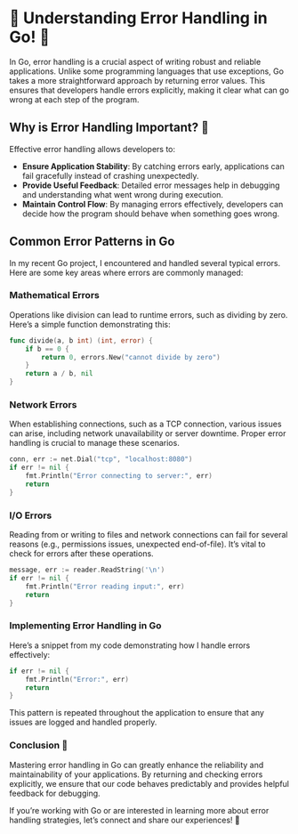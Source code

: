 # 🚀 Understanding Error Handling in Go! 🌟

In Go, error handling is a crucial aspect of writing robust and reliable applications. Unlike some programming languages that use exceptions, Go takes a more straightforward approach by returning error values. This ensures that developers handle errors explicitly, making it clear what can go wrong at each step of the program.

## Why is Error Handling Important? 🤔

Effective error handling allows developers to:

- **Ensure Application Stability**: By catching errors early, applications can fail gracefully instead of crashing unexpectedly.
- **Provide Useful Feedback**: Detailed error messages help in debugging and understanding what went wrong during execution.
- **Maintain Control Flow**: By managing errors effectively, developers can decide how the program should behave when something goes wrong.

## Common Error Patterns in Go

In my recent Go project, I encountered and handled several typical errors. Here are some key areas where errors are commonly managed:

### Mathematical Errors

Operations like division can lead to runtime errors, such as dividing by zero. Here’s a simple function demonstrating this:

```go
func divide(a, b int) (int, error) {
    if b == 0 {
        return 0, errors.New("cannot divide by zero")
    }
    return a / b, nil
}
```
### Network Errors
When establishing connections, such as a TCP connection, various issues can arise, including network unavailability or server downtime. Proper error handling is crucial to manage these scenarios.

```go
conn, err := net.Dial("tcp", "localhost:8080")
if err != nil {
    fmt.Println("Error connecting to server:", err)
    return
}
```
### I/O Errors
Reading from or writing to files and network connections can fail for several reasons (e.g., permissions issues, unexpected end-of-file). It’s vital to check for errors after these operations.

```go
message, err := reader.ReadString('\n')
if err != nil {
    fmt.Println("Error reading input:", err)
    return
}
```

### Implementing Error Handling in Go
Here’s a snippet from my code demonstrating how I handle errors effectively:

```go
if err != nil {
    fmt.Println("Error:", err)
    return
}
```
This pattern is repeated throughout the application to ensure that any issues are logged and handled properly.

### Conclusion 🎉
Mastering error handling in Go can greatly enhance the reliability and maintainability of your applications. By returning and checking errors explicitly, we ensure that our code behaves predictably and provides helpful feedback for debugging.

If you’re working with Go or are interested in learning more about error handling strategies, let’s connect and share our experiences! 🌱
